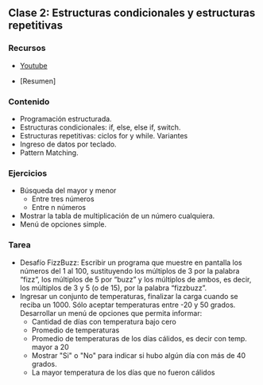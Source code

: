 ## Clase 2: Estructuras condicionales y estructuras repetitivas

### Recursos
* [Youtube](https://youtu.be/dVm1RgAXe_w)

* [Resumen]

### Contenido
* Programación estructurada.
* Estructuras condicionales: if, else, else if, switch.
* Estructuras repetitivas: ciclos for y while. Variantes
* Ingreso de datos por teclado.
* Pattern Matching.


### Ejercicios

* Búsqueda del mayor y menor
  *	Entre tres números
  *	Entre n números
* Mostrar la tabla de multiplicación de un número cualquiera.
* Menú de opciones simple.
 

### Tarea

* Desafío FizzBuzz: Escribir un programa que muestre en pantalla los números del 1 al 100, sustituyendo los múltiplos de 3 por la palabra “fizz”, los múltiplos de 5 por “buzz” y los múltiplos de ambos, es decir, los múltiplos de 3 y 5 (o de 15), por la palabra “fizzbuzz”.
* Ingresar un conjunto de temperaturas, finalizar la carga cuando se reciba un 1000. Sólo aceptar temperaturas entre -20 y 50 grados. Desarrollar un menú de opciones que permita informar:
  *	Cantidad de días con temperatura bajo cero
  *	Promedio de temperaturas
  *	Promedio de temperaturas de los días cálidos, es decir con temp. mayor a 20
  *	Mostrar "Si" o "No" para indicar si hubo algún día con más de 40 grados.
  *	La mayor temperatura de los días que no fueron cálidos




